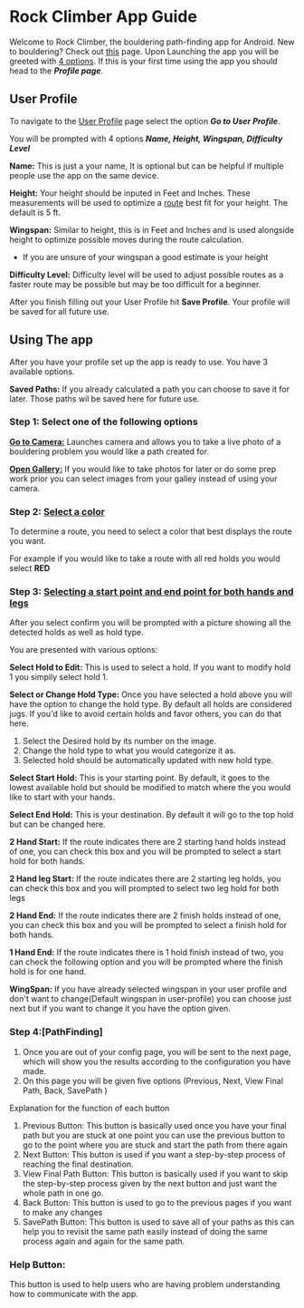 # Rock Climber App Guide
Welcome to Rock Climber, the bouldering path-finding app for Android. New to bouldering? Check out [this](AdditionalInformation/WhatIsIndoorBouldering.md) page.
Upon Launching the app you will be greeted with [4 options](https://github.com/reed2ep/SeniorDesignProject/blob/main/Assignments/AdditionalInformation/HomePage.jpg). 
If this is your first time using the app you should head to the ***Profile page***.
## User Profile
To navigate to the [User Profile](https://github.com/reed2ep/SeniorDesignProject/blob/main/Assignments/AdditionalInformation/UserProfile.jpg) page select the option ***Go to User Profile***.

You will be prompted with 4 options ***Name, Height, Wingspan, Difficulty Level***

**Name:** This is just a your name, It is optional but can be helpful if multiple people use the app on the same device.

**Height:** Your height should be inputed in Feet and Inches. These measurements will be used to optimize a [route](AdditionalInformation/WhatIsARoute.md) best fit for your height. The default is 5 ft.

**Wingspan:** Similar to height, this is in Feet and Inches and is used alongside height to optimize possible moves during the route calculation. 
- If you are unsure of your wingspan a good estimate is your height

**Difficulty Level:** Difficulty level will be used to adjust possible routes as a faster route may be possible but may be too difficult for a beginner. 

After you finish filling out your User Profile hit **Save Profile**. Your profile will be saved for all future use.

## Using The app
After you have your profile set up the app is ready to use. You have 3 available options.

**Saved Paths:** If you already calculated a path you can choose to save it for later. Those paths wil be saved here for future use. 

### Step 1: Select one of the following options
**[Go to Camera:](https://github.com/reed2ep/SeniorDesignProject/blob/main/Assignments/AdditionalInformation/CameraPage.jpg)** Launches camera and allows you to take a live photo of a bouldering problem you would like a path created for.

**[Open Gallery:](https://github.com/reed2ep/SeniorDesignProject/blob/main/Assignments/AdditionalInformation/ImageSelectPage.jpg)** If you would like to take photos for later or do some prep work prior you can select images from your galley instead of using your camera.

### Step 2: [Select a color](https://github.com/reed2ep/SeniorDesignProject/blob/main/Assignments/AdditionalInformation/ColorSelectPage.jpg)
To determine a route, you need to select a color that best displays the route you want.

For example if you would like to take a route with all red holds you would select **RED**

### Step 3: [Selecting a start point and end point for both hands and legs](https://github.com/reed2ep/SeniorDesignProject/blob/main/Assignments/AdditionalInformation/AnnotationPage.jpg)
After you select confirm you will be prompted with a picture showing all the detected holds as well as hold type.

You are presented with various options:

**Select Hold to Edit:** This is used to select a hold. If you want to modify hold 1 you simpily select hold 1.

**Select or Change Hold Type:** Once you have selected a hold above you will have the option to change the hold type. By default all holds are considered jugs. If you'd like to avoid certain holds and favor others, you can do that here.
1. Select the Desired hold by its number on the image.
2. Change the hold type to what you would categorize it as.
3. Selected hold should be automatically updated with new hold type.

**Select Start Hold:** This is your starting point. By default, it goes to the lowest available hold but should be modified to match where the you would like to start with your hands.

**Select End Hold:** This is your destination. By default it will go to the top hold but can be changed here.

**2 Hand Start:** If the route indicates there are 2 starting hand holds instead of one, you can check this box and you will be prompted to select a start hold for both hands. 

**2 Hand leg Start:** If the route indicates there are 2 starting leg holds, you can check this box and you will prompted to select two leg hold for both legs

**2 Hand End:** If the route indicates there are 2 finish holds instead of one, you can check this box and you will be prompted to select a finish hold for both hands.

**1 Hand End:** If the route indicates there is 1 hold finish instead of two, you can check the following option and you will be prompted where the finish hold is for one hand.

**WingSpan:** If you have already selected wingspan in your user profile and don't want to change(Default wingspan in user-profile) you can choose just next but if you want to change it you have the option given. 

### Step 4:[PathFinding]

1. Once you are out of your config page, you will be sent to the next page, which will show you the results according to the configuration you have made.
2. On this page you will be given five  options (Previous, Next, View Final Path, Back, SavePath )

Explanation for the function of each button

1. Previous Button: This button is basically used once you have your final path but you are stuck at one point you can use the previous button to go to the point where you are stuck and start the path from there again
2. Next Button: This button is used if you want a step-by-step process of reaching the final destination.
3. View Final Path Button: This button is basically used if you want to skip the step-by-step process given by the next button and just want the whole path in one go.
4. Back Button: This button is used to go to the previous pages if you want to make any changes
5. SavePath Button: This button is used to save all of your paths as this can help you to revisit the same path easily instead of doing the same process again and again for the same path.

### Help Button:
This button is used to help users who are having problem understanding how to communicate with the app.
